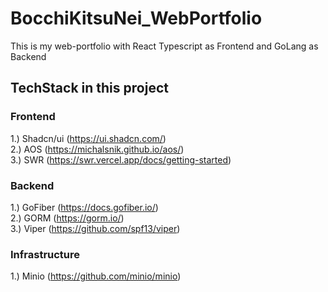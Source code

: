 # BocchiKitsuNei_WebPortfolio
 This is my web-portfolio with React Typescript as Frontend and GoLang as Backend

## TechStack in this project <br>

### Frontend
1.) Shadcn/ui (https://ui.shadcn.com/) <br>
2.) AOS (https://michalsnik.github.io/aos/) <br>
3.) SWR (https://swr.vercel.app/docs/getting-started) <br>

### Backend
1.) GoFiber (https://docs.gofiber.io/) <br>
2.) GORM (https://gorm.io/) <br>
3.) Viper (https://github.com/spf13/viper) <br>

### Infrastructure
1.) Minio (https://github.com/minio/minio)
